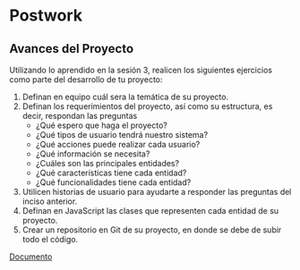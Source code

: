 # Postwork

## Avances del Proyecto

Utilizando lo aprendido en la sesión 3, realicen los siguientes ejercicios como parte del desarrollo de tu proyecto:

1. Definan en equipo cuál sera la temática de su proyecto.
2. Definan los requerimientos del proyecto, así como su estructura, es decir, respondan las preguntas 
    - ¿Qué espero que haga el proyecto?
    - ¿Qué tipos de usuario tendrá nuestro sistema?
    - ¿Qué acciones puede realizar cada usuario?
    - ¿Qué información se necesita?
    - ¿Cuáles son las principales entidades?
    - ¿Qué características tiene cada entidad?
    - ¿Qué funcionalidades tiene cada entidad?
3. Utilicen historias de usuario para ayudarte a responder las preguntas del inciso anterior.
4. Definan en JavaScript las clases que representen cada entidad de su proyecto.
5. Crear un repositorio en Git de su proyecto, en donde se debe de subir todo el código.

[Documento](https://github.com/joanrodriguezhe/BEDU_Grupo11_Backend/blob/master/postwork-sesion03-models/Postwork03.pdf)